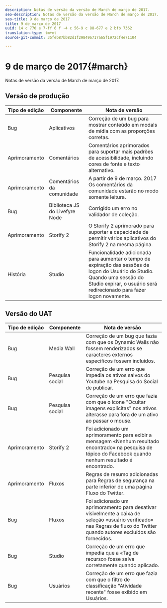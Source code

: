 ```yaml
---
description: Notas de versão da versão de March de março de 2017.
seo-description: Notas de versão da versão de March de março de 2017.
seo-title: 9 de março de 2017
title: 9 de março de 2017
uuid: 14 c 770 e 7-ff 6 f -4 c 56-9 c 88-677 e 2 bfb 7362
translation-type: tm+mt
source-git-commit: 35feb87bb82d1f298496717a65f1972cf4e71104

---
```



# 9 de março de 2017{#march}

Notas de versão da versão de March de março de 2017.

## Versão de produção

| **Tipo de edição** | **Componente** | **Nota de versão** |
|---|---|---|
| Bug | Aplicativos | Correção de um bug para mostrar conteúdo em modals de mídia com as proporções corretas. |
| Aprimoramento | Comentários | Comentários aprimorados para suportar mais padrões de acessibilidade, incluindo cores de fonte e texto alternativo. |
| Aprimoramento | Comentários da comunidade | A partir de 9 de março. 2017 Os comentários da comunidade estarão no modo somente leitura. |
| Bug | Biblioteca JS do Livefyre Node | Corrigido um erro no validador de coleção. |
| Aprimoramento | Storify 2 | O Storify 2 aprimorado para suportar a capacidade de permitir vários aplicativos do Storify 2 na mesma página. |
| História | Studio | Funcionalidade adicionada para aumentar o tempo de expiração das sessões de logon do Usuário do Studio. Quando uma sessão do Studio expirar, o usuário será redirecionado para fazer logon novamente. |

## Versão do UAT

| **Tipo de edição** | **Componente** | **Nota de versão** |
|---|---|---|
| Bug | Media Wall | Correção de um bug que fazia com que os Dynamic Walls não fossem renderizados se caracteres externos específicos fossem incluídos. |
| Bug | Pesquisa social | Correção de um erro que impedia os ativos salvos do Youtube na Pesquisa do Social de publicar. |
| Bug | Pesquisa social | Correção de um erro que fazia com que o ícone &quot;Ocultar imagens explícitas&quot; nos ativos alterasse para fora de um ativo ao passar o mouse. |
| Aprimoramento | Storify 2 | Foi adicionado um aprimoramento para exibir a mensagem «Nenhum resultado encontrado» na pesquisa de tópico do Facebook quando nenhum resultado é encontrado. |
| Aprimoramento | Fluxos | Regras de resumo adicionadas para Regras de segurança na parte inferior de uma página Fluxo do Twitter. |
| Bug | Fluxos | Foi adicionado um aprimoramento para desativar visivelmente a caixa de seleção «usuário verificado» nas Regras de fluxo do Twitter quando autores excluídos são fornecidos. |
| Bug | Studio | Correção de um erro que impedia que a «Tag de recurso» fosse salva corretamente quando aplicado. |
| Bug | Usuários | Correção de um erro que fazia com que o filtro de classificação &quot;Atividade recente&quot; fosse exibido em Usuários. |

